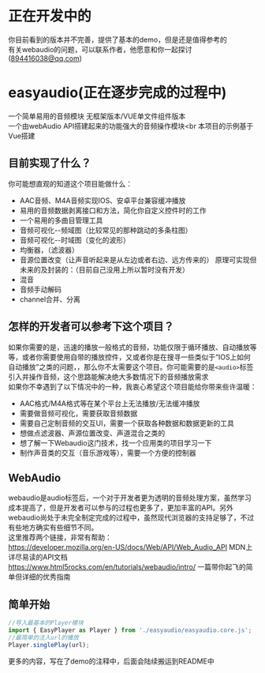 # 正在开发中的
你目前看到的版本并不完善，提供了基本的demo，但是还是值得参考的<br>
有关webaudio的问题，可以联系作者，他愿意和你一起探讨(894416038@qq.com)

# easyaudio(正在逐步完成的过程中)
一个简单易用的音频模块 无框架版本/VUE单文件组件版本<br>
一个由webAudio API搭建起来的功能强大的音频操作模块<br
本项目的示例基于Vue搭建

## 目前实现了什么？
你可能想直观的知道这个项目能做什么：
* AAC音频、M4A音频实现IOS、安卓平台兼容缓冲播放
* 易用的音频数据剥离接口和方法，简化你自定义控件时的工作
* 一个易用的多曲目管理工具
* 音频可视化--频域图（比较常见的那种跳动的多条柱图）
* 音频可视化--时域图（变化的波形）
* 均衡器，（滤波器）
* 音源位置改变（让声音听起来是从左边或者右边、远方传来的）
原理可实现但未来的及封装的：（目前自己没用上所以暂时没有开发）
* 混音
* 音频手动解码
* channel合并、分离

## 怎样的开发者可以参考下这个项目？
如果你需要的是，迅速的播放一般格式的音频，功能仅限于循环播放、自动播放等等，或者你需要使用自带的播放控件，又或者你是在搜寻一些类似于“IOS上如何自动播放”之类的问题，，那么你不太需要这个项目。你可能需要的是`<audio>`标签引入并操作音频，这个思路能解决绝大多数情况下的音频播放需求<br>
如果你不幸遇到了以下情况中的一种，我衷心希望这个项目能给你带来些许温暖：
* AAC格式/M4A格式等在某个平台上无法播放/无法缓冲播放
* 需要做音频可视化，需要获取音频数据
* 需要自己定制音频的交互UI，需要一个获取各种数据和数据更新的工具
* 想做点滤波器、声源位置改变、声道混合之类的
* 想了解一下Webaudio这门技术，找一个应用类的项目学习一下
* 制作声音类的交互（音乐游戏等），需要一个方便的控制器

## WebAudio
webaudio是audio标签后，一个对于开发者更为透明的音频处理方案，虽然学习成本提高了，但是开发者可以参与的过程也更多了，更加丰富的API。另外webaudio尚处于未完全制定完成的过程中，虽然现代浏览器的支持足够了，不过有些地方确实有些细节不同。<br>
这里推荐两个链接，非常有帮助：<br>
https://developer.mozilla.org/en-US/docs/Web/API/Web_Audio_API  MDN上详尽易读的API文档<br>
https://www.html5rocks.com/en/tutorials/webaudio/intro/  一篇带你起飞的简单但详细的优秀指南

## 简单开始
```javascript
//导入最基本的Player模块
import { EasyPlayer as Player } from './easyaudio/easyaudio.core.js';
//最简单的注入url的播放
Player.singlePlay(url);
```
更多的内容，写在了demo的注释中，后面会陆续搬运到README中
